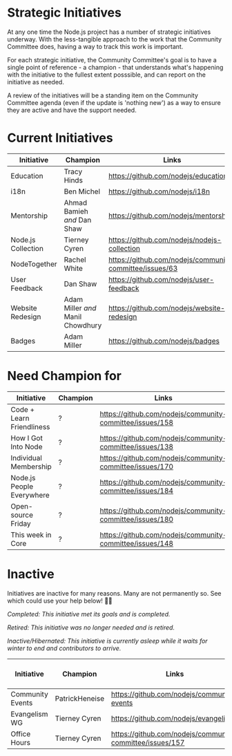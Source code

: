 # Strategic Initiatives

At any one time the Node.js project has a number of strategic initiatives
underway. With the less-tangible approach to the work that the Community 
Committee does, having a way to track this work is important.

For each strategic initiative, the Community Committee's goal is to have a
single point of reference - a champion - that understands what's happening
with the initiative to the fullest extent posssible, and can report on the
initiative as needed.

A review of the initiatives will be a standing item on the Community Committee
agenda (even if the update is 'nothing new') as a way to ensure they are active
and have the support needed.

# Current Initiatives

| Initiative         | Champion                          | Links                                                    |
|--------------------|-----------------------------------|----------------------------------------------------------|
| Education          | Tracy Hinds                       | https://github.com/nodejs/education                      |
| i18n               | Ben Michel                        | https://github.com/nodejs/i18n                           |
| Mentorship         | Ahmad Bamieh _and_ Dan Shaw       | https://github.com/nodejs/mentorship                     |
| Node.js Collection | Tierney Cyren                     | https://github.com/nodejs/nodejs-collection              |
| NodeTogether       | Rachel White                      | https://github.com/nodejs/community-committee/issues/63  |
| User Feedback      | Dan Shaw                          | https://github.com/nodejs/user-feedback                  |
| Website Redesign   | Adam Miller _and_ Manil Chowdhury | https://github.com/nodejs/website-redesign               |
| Badges             | Adam Miller                       | https://github.com/nodejs/badges                         |

# Need Champion for

| Initiative               | Champion                        | Links                                                      |
|--------------------------|---------------------------------|------------------------------------------------------------|
| Code + Learn Friendliness| ?                               | https://github.com/nodejs/community-committee/issues/158   |
| How I Got Into Node      | ?                               | https://github.com/nodejs/community-committee/issues/138   |
| Individual Membership    | ?                               | https://github.com/nodejs/community-committee/issues/170   |
| Node.js People Everywhere| ?                               | https://github.com/nodejs/community-committee/issues/184   |
| Open-source Friday       | ?                               | https://github.com/nodejs/community-committee/issues/180   |
| This week in Core        | ?                               | https://github.com/nodejs/community-committee/issues/148   |


# Inactive

Initiatives are inactive for many reasons. Many are not permanently so. See which could use your help below! 👏🏽

_Completed: This initiative met its goals and is completed._

_Retired: This initiative was no longer needed and is retired._

_Inactive/Hibernated: This initiative is currently asleep while it waits for winter to end and contributors to arrive._

| Initiative        | Champion                        | Links                                                            | Reason for Inactivity |
|-------------------|---------------------------------|------------------------------------------------------------------|--------------------|
| Community Events  | PatrickHeneise                  | https://github.com/nodejs/community-events                       |                     |
| Evangelism WG     | Tierney Cyren                   | https://github.com/nodejs/evangelism                             |                     |
| Office Hours      | Tierney Cyren                   | https://github.com/nodejs/community-committee/issues/157         |                     |

